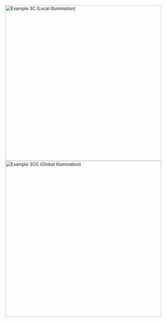 <img width="500" height="500" alt="Example 3C (Local Illumination)" src="https://github.com/user-attachments/assets/ef996428-861f-4ed7-be9f-2ce9caa2ccf0" />


<img width="500" height="500" alt="Example 3CG (Global Illumination)" src="https://github.com/user-attachments/assets/bad45717-7ff5-423c-8ef8-36b5bf3f8f5f" />


